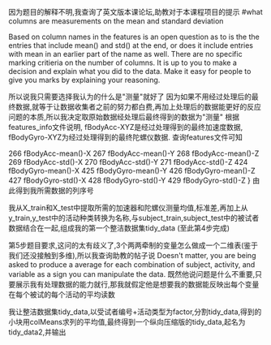 因为题目的解释不明,我查询了英文版本课论坛,助教对于本课程项目的提示
#what columns are measurements on the mean and standard deviation

Based on column names in the features is an open question as to is the the entries that include mean() and std() at the end, or does it include entries with mean in an earlier part of the name as well. There are no specific marking critieria on the number of columns. It is up to you to make a decision and explain what you did to the data. Make it easy for people to give you marks by explaining your reasoning.

所以说我只需要选择我认为的什么是"测量"就好了
因为如果不用经过处理后的最终数据,就等于让数据收集者之前的努力都白费,再加上处理后的数据能更好的反应问题的本质,所以我决定取原始数据经处理后最终得到的数据为"测量"
根据features_info文件说明, fBodyAcc-XYZ是经过处理得到的最终加速度数据, fBodyGyro-XYZ为经过处理得到的最终陀螺仪数据.
查询features文件可知
<!-- -->
266 fBodyAcc-mean()-X
267 fBodyAcc-mean()-Y
268 fBodyAcc-mean()-Z
269 fBodyAcc-std()-X
270 fBodyAcc-std()-Y
271 fBodyAcc-std()-Z
424 fBodyGyro-mean()-X
425 fBodyGyro-mean()-Y
426 fBodyGyro-mean()-Z
427 fBodyGyro-std()-X
428 fBodyGyro-std()-Y
429 fBodyGyro-std()-Z
    }
由此得到我所需数据的列序号

我从X_train和X_test中提取所需的加速器和陀螺仪测量均值,标准差,再加上从y_train,y_test中的活动种类转换为名称,与subject_train,subject_test中的被试者数据结合在一起,组成我的第一个整洁数据集tidy_data
(至此第4步完成)

第5步题目要求,这问的太有歧义了,3个两两牵制的变量怎么做成一个二维表(鉴于我们还没接触到多维),所以我查询助教的帖子说
Doesn't matter, you are being asked to produce a average for each combination of subject, activity, and variable as a sign you can manipulate the data.
既然他说问题是什么不重要,只要展示我有处理数据的能力就行,那我就假定他是想要我的数据能反映出每个变量在每个被试的每个活动的平均读数

我让整洁数据集tidy_data,以受试者编号+活动类型为factor,分割tidy_data,得到的小块用colMeans求列的平均值,最终得到一个纵向压缩版的tidy_data,起名为tidy_data2,并输出